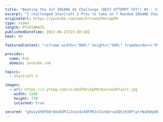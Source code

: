 ```yaml
---
title: "Beating the 1v7 INSANE AI Challenge (BEST ATTEMPT YET!) #3 - StarCraft 2"
excerpt: "I challenged StarCraft 2 Pros to take on 7 Random INSANE Cheater AIs at once! Even Serral said it is impossible unless maybe they're all Zergs. Spirit failed completely in ep 1, then Pili kinda succeeded but only because he broke the AI on an island map. In episode 3, Xayad (a Master League player) takes"
originalUrl: https://youtube.com/watch?v=eU2FWrLbpP0
type: video
length: PT1H14M47S
publishedDateTime: 2022-06-25T23:38:18Z
heat: 50

featuredContent: "<iframe width=\"800\" height=\"500\" frameborder=\"0\" src=\"https://www.youtube.com/embed/eU2FWrLbpP0\" allow=\"accelerometer; autoplay; encrypted-media; gyroscope; picture-in-picture\" allowfullscreen></iframe>"

provider:
  name: PiG
  domain: youtube.com

topics:
  - StarCraft 2

images:
  - url: https://i.ytimg.com/vi/eU2FWrLbpP0/maxresdefault.jpg
    width: 1280
    height: 720
    isCached: true

secured: "gXuiyGhRFOOrAmiKOP22Jn2x4z4OF0RJcCkv6Qrcw5Q5jm38Plyt+NuDQmp8bl7ki5clM4Ejnvhk4AWlBkcx1FWm2Gzzs4/LmZI+RCYMEJ+DSHoeWUyKSCYvbJcKcQ8/IvTnUsxjq4eMLz2qj+2ootghPNkQjUb2Lvp1T3MTDE78OVbbjKoLyyF66TnOPpZcZHlMdgYnRNQmNGloiCoAQveREQD8syIIydWU1Ci2gIw4wnwglmGjY2/gjR2cAGNkRJWED8874ta0yrzwpb75wsgmo4Bx93DQ30pU7Qco97NokgNr2FAhJBxhHuOZQ2tJRAoA9zfTgZxwzTyhx/KR64EIXSMrjYNiPmtf8Mxq6imxNTbNi51672IA2b77SblpXNBmKGg+1IKprF7aVj2EI2cKXlPlUA1/cmzF+Bd1j9w=;KZqRLPsnBSr3B09mZFx8Gw=="
---
```


